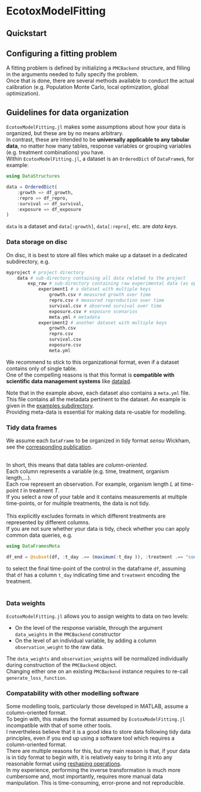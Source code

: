 # EcotoxModelFitting

## Quickstart


## Configuring a fitting problem 

A fitting problem is defined by initializing a `PMCBackend` structure, 
and filling in the arguments needed to fully specify the problem. <br>
Once that is done, there are several methods available to conduct the actual calibration 
(e.g. Population Monte Carlo, local optimization, global optimization).

## Guidelines for data organization

`EcotoxModelFitting.jl` makes some assumptions about how your data is organized, 
but these are by no means arbitrary. <br>
In contrast, these are intended to be **universally applicable to any tabular data**, 
no matter how many tables, response variables or grouping variables (e.g. treatment combinations)
you have. <br>
Within `EcotoxModelFitting.jl`, a dataset is an `OrderedDict` of `DataFrame`s, for example: <br>


```Julia
using DataStructures

data = OrderedDict(
    :growth => df_growth,
    :repro => df_repro,
    :survival => df_survival,
    :exposure => df_exposure
)

```
`data` is a dataset and `data[:growth]`, `data[:repro]`, etc. are *data keys*. <br>

### Data storage on disc

On disc, it is best to store all files which make up a dataset in a dedicated subdirectory, e.g.

```bash
myproject # project directory
    data # sub-directory containing all data related to the project
        exp_raw # sub-directory containing raw experimental data (as opposed to simulation output etc.)
            experiment1 # a dataset with multiple keys
                growth.csv # measured growth over time
                repro.csv # measured reproduction over time
                survival.csv # observed survival over time
                exposure.csv # exposure scenarios
                meta.yml # metadata 
            experiment2 # another dataset with multiple keys
                growth.csv
                repro.csv
                survival.csv
                exposure.csv
                meta.yml
```

We recommend to stick to this organizational format, even if a dataset contains only of single table. <br>
One of the compelling reasons is that this format is **compatible with scientific data management systems** like [datalad](https://www.datalad.org/). <br>

Note that in the example above, each dataset also contains a `meta.yml` file. <br>
This file contains all the metadata pertinent to the dataset. 
An example is given in the [examples subdirectory](https://github.com/SimonHansul/EcotoxModelFitting.jl/tree/main/examples/data/dataset_template). <br>
Providing meta-data is essential for making data re-usable for modelling.

### Tidy data frames
We assume each `DataFrame` to be organized in tidy format *sensu* Wickham, see the [corresponding publication](https://www.jstatsoft.org/article/view/v059i10/). <br><br>

In short, this means that data tables are *column-oriented*. <br>
Each column represents a variable (e.g. time, treatment, organism length,...). <br>
Each row represent an observation. For example, organism length $L$ at time-point $t$ in treatment $T$. <br>
If you select a row of your table and it contains measurements at multiple time-points, 
or for multiple treatments, the data is not tidy. <br><br>
This explicitly excludes formats in which different treatments are represented by different columns. <br>
If you are not sure whether your data is tidy, check whether you can apply common data queries, e.g.

```Julia
using DataFramesMeta 

df_end = @subset(df, :t_day .== (maximum(:t_day )), :treatment .== "control")

```

to select the final time-point of the control in the dataframe `df`, assuming that `df` has a column `t_day` indicating time and `treatment` encoding the treatment. <br><br>

### Data weights

`EcotoxModelFitting.jl` allows you to assign weights to data on two levels: 

- On the level of the response variable, through the argument `data_weights` in the `PMCBackend` constructor
- On the level of an individual variable, by adding a column `observation_weight` to the raw data.

The `data_weights` and `observation_weight`s will be normalized individually during construction of the `PMCBackend` object. <br>
Changing either one on an existing `PMCBackend` instance requires to re-call `generate_loss_function`.


### Compatability with other modelling software 

Some modelling tools, particularly those developed in MATLAB, assume a column-oriented format. <br>
To begin with, this makes the format assumed by `EcotoxModelFitting.jl` incompatible with that of some other tools. <br>
I nevertheless believe that it is a good idea to store data following tidy data principles, 
even if you end up using a software tool which requires a column-oriented format. <br>
There are multiple reasons for this, but my main reason is that, if your data is in tidy format to begin with, 
it is relatively easy to bring it into any reasonable format using [reshaping operations](https://dataframes.juliadata.org/stable/man/reshaping_and_pivoting/). <br>
In my experience, performing the inverse transformation is much more cumbersome and, 
most importantly, requires more manual data manipulation. 
This is time-consuming, error-prone and not reproducible.


